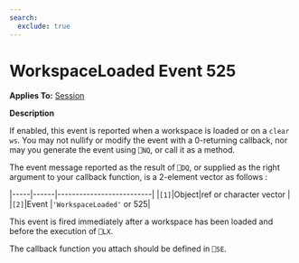 ```yaml
---
search:
  exclude: true
---
```


<h1 class="heading"><span class="name">WorkspaceLoaded</span> <span class="right">Event 525</span></h1>



**Applies To:** [Session](../../../windows-ui-guide/the-session-object/session-object)

**Description**


If enabled, this event is reported when a workspace is loaded or on a `clear ws`. You may not nullify or modify the event with a 0-returning callback, nor may you generate the event using `⎕NQ`, or call it as a method.


The event message reported as the result of `⎕DQ`, or supplied as the right argument to your callback function, is a 2-element vector as follows :


|-----|------|--------------------------|
|`[1]`|Object|ref or character vector   |
|`[2]`|Event |`'WorkspaceLoaded'` or 525|


This event is fired immediately after a workspace has been loaded and before the execution of `⎕LX`.


The callback function you attach should be defined in `⎕SE`.



